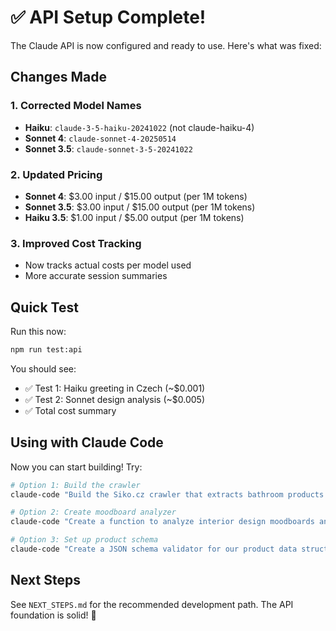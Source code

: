 # ✅ API Setup Complete!

The Claude API is now configured and ready to use. Here's what was fixed:

## Changes Made

### 1. Corrected Model Names
- **Haiku**: `claude-3-5-haiku-20241022` (not claude-haiku-4)
- **Sonnet 4**: `claude-sonnet-4-20250514` 
- **Sonnet 3.5**: `claude-sonnet-3-5-20241022`

### 2. Updated Pricing
- **Sonnet 4**: $3.00 input / $15.00 output (per 1M tokens)
- **Sonnet 3.5**: $3.00 input / $15.00 output (per 1M tokens)
- **Haiku 3.5**: $1.00 input / $5.00 output (per 1M tokens)

### 3. Improved Cost Tracking
- Now tracks actual costs per model used
- More accurate session summaries

## Quick Test

Run this now:
```bash
npm run test:api
```

You should see:
- ✅ Test 1: Haiku greeting in Czech (~$0.001)
- ✅ Test 2: Sonnet design analysis (~$0.005)
- ✅ Total cost summary

## Using with Claude Code

Now you can start building! Try:

```bash
# Option 1: Build the crawler
claude-code "Build the Siko.cz crawler that extracts bathroom products. Start with 5 products."

# Option 2: Create moodboard analyzer
claude-code "Create a function to analyze interior design moodboards and extract style, colors, materials."

# Option 3: Set up product schema
claude-code "Create a JSON schema validator for our product data structure."
```

## Next Steps

See `NEXT_STEPS.md` for the recommended development path. The API foundation is solid! 🚀
